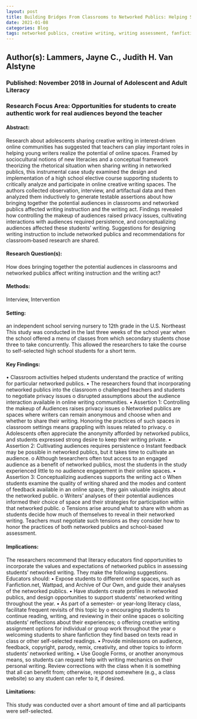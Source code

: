 ```yaml
---
layout: post
title: Building Bridges From Classrooms to Networked Publics: Helping Students Write for the Audience They Want
date: 2021-01-08
categories: Blog
tags: networked publics, creative writing, writing assessment, fanfiction, literacy
---
```


## Author(s): Lammers, Jayne C., Judith H. Van Alstyne

### Published: November 2018 in Journal of Adolescent and Adult Literacy

### Research Focus Area: Opportunities for students to create authentic work for real audiences beyond the teacher

#### Abstract:
Research about adolescents sharing creative writing in interest‐driven online communities has suggested that teachers can play important roles in helping young writers realize the potential of online spaces. Framed by sociocultural notions of new literacies and a conceptual framework theorizing the rhetorical situation when sharing writing in networked publics, this instrumental case study examined the design and implementation of a high school elective course supporting students to critically analyze and participate in online creative writing spaces. The authors collected observation, interview, and artifactual data and then analyzed them inductively to generate testable assertions about how bringing together the potential audiences in classrooms and networked publics affected writing instruction and the writing act. Findings revealed how controlling the makeup of audiences raised privacy issues, cultivating interactions with audiences required persistence, and conceptualizing audiences affected these students’ writing. Suggestions for designing writing instruction to include networked publics and recommendations for classroom‐based research are shared.


#### Research Question(s):
How does bringing together the potential audiences in classrooms and networked publics affect writing instruction and the writing act?


#### Methods:
Interview, Intervention


#### Setting:
an independent school serving nursery to 12th grade in the U.S. Northeast  This study was conducted in the last three weeks of the school year when the school offered a menu of classes from which secondary students chose three to take concurrently. This allowed the researchers to take the course to self-selected high school students for a short term.


#### Key Findings:
• Classroom activities helped students understand the practice of writing for particular networked publics. • The researchers found that incorporating networked publics into the classroom o challenged teachers and students to negotiate privacy issues o disrupted assumptions about the audience interaction available in online writing communities.  • Assertion 1: Controlling the makeup of Audiences raises privacy issues o Networked publics are spaces where writers can remain anonymous and choose when and whether to share their writing. Honoring the practices of such spaces in classroom settings means grappling with issues related to privacy. o Adolescents often appreciate the anonymity afforded by networked publics, and students expressed strong desire to keep their writing private. • Assertion 2: Cultivating audiences requires persistence o Instant feedback may be possible in networked publics, but it takes time to cultivate an audience. o Although tesearchers often tout access to an engaged audience as a benefit of networked publics, most the students in the study experienced little to no audience engagement in their online spaces. • Assertion 3: Conceptualizing audiences supports the writing act o When students examine the quality of writing shared and the modes and content of feedback available in an online space, they gain valuable insights about the networked public. o Writers’ analyses of their potential audiences informed their choice of space and their strategies for participation within that networked public. o Tensions arise around what to share with whom as students decide how much of themselves to reveal in their networked writing. Teachers must negotiate such tensions as they consider how to honor the practices of both networked publics and school-based assessment. 


#### Implications:
The researchers recommend that literacy educators find opportunities to incorporate the values and expectations of networked publics in assessing students’ networked writing. They make the following suggestions. Educators should: • Expose students to different online spaces, such as Fanfiction.net, Wattpad, and Archive of Our Own, and guide their analyses of the networked publics. • Have students create profiles in networked publics, and design opportunities to support students’ networked writing throughout the year. • As part of a semester- or year-long literacy class, facilitate frequent revisits of this topic by o encouraging students to continue reading, writing, and reviewing in their online spaces o soliciting students’ reflections about their experiences; o offering creative writing assignment options for individual or group work throughout the year o welcoming students to share fanfiction they find based on texts read in class or other self-selected readings. • Provide minilessons on audience, feedback, copyright, parody, remix, creativity, and other topics to inform students’ networked writing. • Use Google Forms, or another anonymous means, so students can request help with writing mechanics on their personal writing. Review corrections with the class when it is something that all can benefit from; otherwise, respond somewhere (e.g., a class website) so any student can refer to it, if desired. 


#### Limitations:
This study was conducted over a short amount of time and all participants were self-selected.


